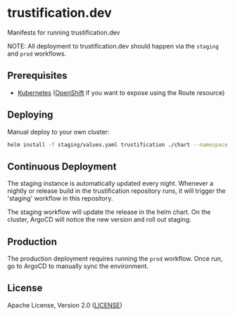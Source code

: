 # trustification.dev

Manifests for running trustification.dev

NOTE: All deployment to trustification.dev should happen via the `staging` and `prod` workflows.

## Prerequisites

* [Kubernetes](k8s.io) ([OpenShift](openshift.com) if you want to expose using the Route resource)

## Deploying

Manual deploy to your own cluster:

```bash
helm install -f staging/values.yaml trustification ./chart --namespace trustification-foo
```

## Continuous Deployment

The staging instance is automatically updated every night. Whenever a nightly or release build in the trustification repository runs, it will trigger the 'staging' workflow in this repository.

The staging workflow will update the release in the helm chart. On the cluster, ArgoCD will notice the new version and roll out staging.


## Production

The production deployment requires running the `prod` workflow. Once run, go to ArgoCD to manually sync the environment.

## License

Apache License, Version 2.0 ([LICENSE](LICENSE))
